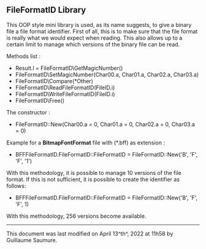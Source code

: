 ## FileFormatID Library ##

This OOP style mini library is used, as its name suggests, to give a binary file a file format identifier. First of all, this is to make sure that the file format is really what we would expect when reading. This also allows up to a certain limit to manage which versions of the binary file can be read.

Methods list :

- Result.l = FileFormatID\GetMagicNumber()
- FileFormatID\SetMagicNumber(Char00.a, Char01.a, Char02.a, Char03.a)
- FileFormatID\Compare(*Other)
- FileFormatID\ReadFileFormatID(FileID.i)
- FileFormatID\WriteFileFormatID(FileID.i)
- FileFormatID\Free()

The constructor :

- FileFormatID::New(Char00.a = 0, Char01.a = 0, Char02.a = 0, Char03.a = 0)

Example for a **BitmapFontFormat** file with (*.bff) as extension :

- BFFFileFormatID.FileFormatID::FileFormatID = FileFormatID::New('B', 'F', 'F', '1')

With this methodology, it is possible to manage 10 versions of the file format. If this is not sufficient, it is possible to create the identifier as follows:

- BFFFileFormatID.FileFormatID::FileFormatID = FileFormatID::New('B', 'F', 'F', 1)

With this methodology, 256 versions become available.

---

This document was last modified on April 13^th^, 2022 at 11h58 by Guillaume Saumure. 














